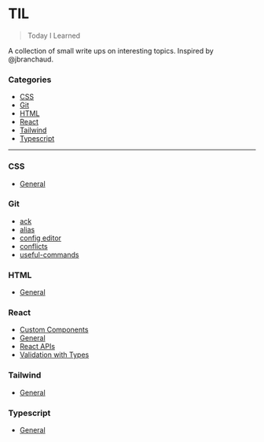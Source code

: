 # TIL

> Today I Learned

A collection of small write ups on interesting topics. Inspired by @jbranchaud.

### Categories

* [CSS](#CSS)
* [Git](#Git)
* [HTML](#HTML)
* [React](#React)
* [Tailwind](#Tailwind)
* [Typescript](#Typescript)


---

### CSS
- [General](CSS/general.md)

### Git
- [ack](HTML/ack.md)
- [alias](HTML/alias.md)
- [config editor](HTML/config-editor.md)
- [conflicts](HTML/conflicts.md)
- [useful-commands](HTML/useful-commands.md)

### HTML
- [General](HTML/general.md)

### React
- [Custom Components](React/custom-components.md)
- [General](React/general.md)
- [React APIs](React/react-api.md)
- [Validation with Types](React/valitation-with-types.md)

### Tailwind
- [General](Tailwind/general.md)

### Typescript
- [General](Typescript/general.md)